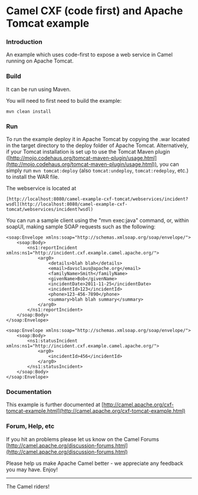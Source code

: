 # Camel CXF (code first) and Apache Tomcat example

### Introduction
An example which uses code-first to expose a web service in Camel running on Apache Tomcat.


### Build
It can be run using Maven.

You will need to first need to build the example:

	mvn clean install

### Run

To run the example deploy it in Apache Tomcat by copying the .war located 
in the target directory to the deploy folder of Apache Tomcat.  Alternatively,
if your Tomcat installation is set up to use the Tomcat Maven plugin 
([http://mojo.codehaus.org/tomcat-maven-plugin/usage.html](http://mojo.codehaus.org/tomcat-maven-plugin/usage.html)), you can simply
run `mvn tomcat:deploy` (also `tomcat:undeploy`, `tomcat:redeploy`, etc.)
to install the WAR file.  

The webservice is located at

	[http://localhost:8080/camel-example-cxf-tomcat/webservices/incident?wsdl](http://localhost:8080/camel-example-cxf-tomcat/webservices/incident?wsdl)

You can run a sample client using the "mvn exec:java" command, or, within
soapUI, making sample SOAP requests such as the following:

	<soap:Envelope xmlns:soap="http://schemas.xmlsoap.org/soap/envelope/">
	    <soap:Body>
	        <ns1:reportIncident xmlns:ns1="http://incident.cxf.example.camel.apache.org/">
	            <arg0>
	                <details>blah blah</details>
	                <email>davsclaus@apache.org</email>
	                <familyName>Smith</familyName>
	                <givenName>Bob</givenName>
	                <incidentDate>2011-11-25</incidentDate>
	                <incidentId>123</incidentId>
	                <phone>123-456-7890</phone>
	                <summary>blah blah summary</summary>
	            </arg0>
	        </ns1:reportIncident>
	    </soap:Body>
	</soap:Envelope>

	<soap:Envelope xmlns:soap="http://schemas.xmlsoap.org/soap/envelope/">
	    <soap:Body>
	        <ns1:statusIncident xmlns:ns1="http://incident.cxf.example.camel.apache.org/">
	            <arg0>
	                <incidentId>456</incidentId>
	            </arg0>
	        </ns1:statusIncident>
	    </soap:Body>
	</soap:Envelope>

### Documentation

This example is further documented at
  [http://camel.apache.org/cxf-tomcat-example.html](http://camel.apache.org/cxf-tomcat-example.html)

### Forum, Help, etc 

If you hit an problems please let us know on the Camel Forums
  [http://camel.apache.org/discussion-forums.html](http://camel.apache.org/discussion-forums.html)

Please help us make Apache Camel better - we appreciate any feedback you may
have.  Enjoy!

------------------------
The Camel riders!
